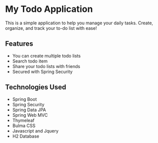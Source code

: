 # My Todo Application
This is a simple application to help you manage your daily tasks. Create, organize, and track your to-do list with ease!

## Features
- You can create multiple todo lists
- Search todo item
- Share your todo lists with friends
- Secured with Spring Security

## Technologies Used
- Spring Boot
- Spring Security
- Spring Data JPA
- Spring Web MVC
- Thymeleaf
- Bulma CSS
- Javascript and Jquery
- H2 Database